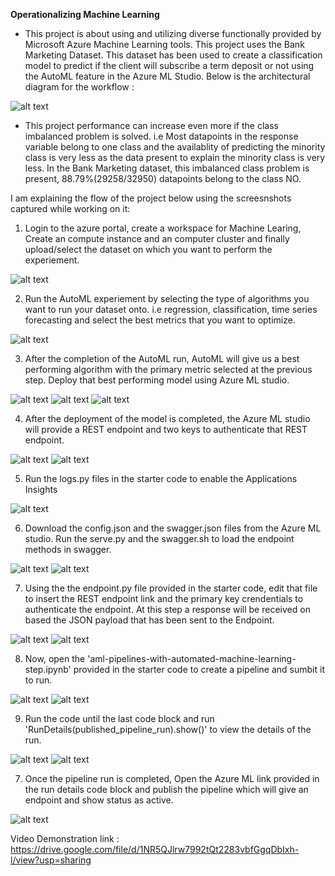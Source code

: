 **Operationalizing Machine Learning**
* This project is about using and utilizing diverse functionally provided by Microsoft Azure Machine Learning tools.  This project uses the Bank Marketing Dataset. This dataset has been used to create a classification model to predict if the client will subscribe a term deposit or not using the AutoML feature in the Azure ML Studio.
Below is the architectural diagram for the workflow :

![alt text](https://github.com/Ishmeetsingh97/Operationalizing-Machine-Learning---Udacity-Project/blob/master/screenshots/diagram.png)

* This project performance can increase even more if the class imbalanced problem is solved. i.e Most datapoints in the response variable belong to one class and the availablity of predicting the minority class is very less as the data present to explain the minority class is very less. In the Bank Marketing dataset, this imbalanced class problem is present, 88.79%(29258/32950) datapoints belong to the class NO.

I am explaining the flow of the project below using the screesnshots captured while working on it:

1. Login to the azure portal, create a workspace for Machine Learing, Create an compute instance and an computer cluster and finally upload/select the dataset on which you want to perform the experiement.

![alt text](https://github.com/Ishmeetsingh97/Operationalizing-Machine-Learning---Udacity-Project/blob/master/screenshots/required_screenshot_1.png)

2. Run the AutoML experiement by selecting the type of algorithms you want to run your dataset onto. i.e regression, classification, time series forecasting and select the best metrics that you want to optimize.

![alt text](https://github.com/Ishmeetsingh97/Operationalizing-Machine-Learning---Udacity-Project/blob/master/screenshots/Screenshot%20from%202020-09-29%2021-28-03.png)

3. After the completion of the AutoML run, AutoML will give us a best performing algorithm with the primary metric selected at the previous step. Deploy that best performing model using Azure ML studio.

![alt text](https://github.com/Ishmeetsingh97/Operationalizing-Machine-Learning---Udacity-Project/blob/master/screenshots/required_screenshot_2.png)
![alt text](https://github.com/Ishmeetsingh97/Operationalizing-Machine-Learning---Udacity-Project/blob/master/screenshots/required_screenshot_3.1.png)
![alt text](https://github.com/Ishmeetsingh97/Operationalizing-Machine-Learning---Udacity-Project/blob/master/screenshots/required_screenshot_3_2.png)


4. After the deployment of the model is completed, the Azure ML studio will provide a REST endpoint and two keys to authenticate that REST endpoint.

![alt text](https://github.com/Ishmeetsingh97/Operationalizing-Machine-Learning---Udacity-Project/blob/master/screenshots/required_screenshot_4.png)
![alt text](https://github.com/Ishmeetsingh97/Operationalizing-Machine-Learning---Udacity-Project/blob/master/screenshots/Screenshot%20from%202020-09-29%2021-32-04.png)


5. Run the logs.py files in the starter code to enable the Applications Insights

![alt text](https://github.com/Ishmeetsingh97/Operationalizing-Machine-Learning---Udacity-Project/blob/master/screenshots/required_screenshot_5.png)

6. Download the config.json and the swagger.json files from the Azure ML studio. Run the serve.py and the swagger.sh to load the endpoint methods in swagger.

![alt text](https://github.com/Ishmeetsingh97/Operationalizing-Machine-Learning---Udacity-Project/blob/master/screenshots/required_screenshot_6.1.png)
![alt text](https://github.com/Ishmeetsingh97/Operationalizing-Machine-Learning---Udacity-Project/blob/master/screenshots/required_screenshot_6.png)

7. Using the the endpoint.py file provided in the starter code, edit that file to insert the REST endpoint link and the primary key crendentials to authenticate the endpoint. At this step a response will be received on based the JSON payload that has been sent to the Endpoint. 

![alt text](https://github.com/Ishmeetsingh97/Operationalizing-Machine-Learning---Udacity-Project/blob/master/screenshots/required_screenshot_7.1.png)
![alt text](https://github.com/Ishmeetsingh97/Operationalizing-Machine-Learning---Udacity-Project/blob/master/screenshots/required_screenshot_7.png)


8. Now, open the 'aml-pipelines-with-automated-machine-learning-step.ipynb' provided in the starter code to create a pipeline and sumbit it to run.

![alt text](https://github.com/Ishmeetsingh97/Operationalizing-Machine-Learning---Udacity-Project/blob/master/screenshots/required_screenshot_8.png)
![alt text](https://github.com/Ishmeetsingh97/Operationalizing-Machine-Learning---Udacity-Project/blob/master/screenshots/required_screenshot_9.png)


9. Run the code until the last code block and run 'RunDetails(published_pipeline_run).show()' to view the details of the run.

![alt text](https://github.com/Ishmeetsingh97/Operationalizing-Machine-Learning---Udacity-Project/blob/master/screenshots/required_screenshot_11.png)
![alt text](https://github.com/Ishmeetsingh97/Operationalizing-Machine-Learning---Udacity-Project/blob/master/screenshots/required_screenshot_11.1.png)


7. Once the pipeline run is completed, Open the Azure ML link provided in the run details code block and publish the pipeline which will give an endpoint and show status as active.

![alt text](https://github.com/Ishmeetsingh97/Operationalizing-Machine-Learning---Udacity-Project/blob/master/screenshots/required_screenshot_10.png)
 

Video Demonstration link : https://drive.google.com/file/d/1NR5QJlrw7992tQt2283vbfGgqDbIxh-l/view?usp=sharing







